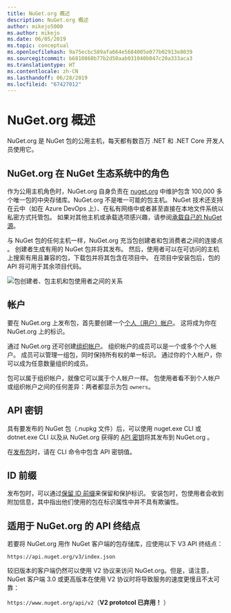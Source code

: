 ```yaml
---
title: NuGet.org 概述
description: NuGet.org 概述
author: mikejo5000
ms.author: mikejo
ms.date: 06/05/2019
ms.topic: conceptual
ms.openlocfilehash: 9a75ecbc589afa664e5684005e077b02913e8039
ms.sourcegitcommit: b6810860b77b2d50aab031040b047c20a333aca3
ms.translationtype: HT
ms.contentlocale: zh-CN
ms.lasthandoff: 06/28/2019
ms.locfileid: "67427012"
---
```

# <a name="overview-of-nugetorg"></a>NuGet.org 概述

NuGet.org 是 NuGet 包的公用主机，每天都有数百万 .NET 和 .NET Core 开发人员使用它。

## <a name="role-of-nugetorg-in-the-nuget-ecosystem"></a>NuGet.org 在 NuGet 生态系统中的角色

作为公用主机角色时，NuGet.org 自身负责在 [nuget.org](https://www.nuget.org) 中维护包含 100,000 多个唯一包的中央存储库。NuGet.org 不是唯一可能的包主机。 NuGet 技术还支持在云中（如在 Azure DevOps 上）、在私有网络中或者甚至直接在本地文件系统以私密方式托管包。 如果对其他主机或承载选项感兴趣，请参阅[承载自己的 NuGet 源](../hosting-packages/overview.md)。

与 NuGet 包的任何主机一样，NuGet.org 充当包创建者和包消费者之间的连接点   。 创建者生成有用的 NuGet 包并将其发布。 然后，使用者可以在可访问的主机上搜索有用且兼容的包，下载包并将其包含在项目中。 在项目中安装包后，包的 API 将可用于其余项目代码。

![包创建者、包主机和包使用者之间的关系](media/nuget-roles.png)

## <a name="accounts"></a>帐户

要在 NuGet.org 上发布包，首先要创建一个[个人（用户）帐户](individual-accounts.md)。 这将成为你在 NuGet.org 上的标识。

通过 NuGet.org 还可创建[组织帐户](organizations-on-nuget-org.md)。 组织帐户的成员可以是一个或多个个人帐户。 成员可以管理一组包，同时保持所有权的单一标识。 通过你的个人帐户，你可以成为任意数量组织的成员。

包可以属于组织帐户，就像它可以属于个人帐户一样。 包使用者看不到个人帐户或组织帐户之间的任何差异：两者都显示为包 `owners`。

## <a name="api-keys"></a>API 密钥

具有要发布的 NuGet 包（.nupkg 文件）后，可以使用 nuget.exe CLI 或 dotnet.exe CLI 以及从 NuGet.org 获得的 [API 密钥](scoped-api-keys.md)将其发布到 NuGet.org  。

在[发布包](../create-packages/creating-a-package.md)时，请在 CLI 命令中包含 API 密钥值。

## <a name="id-prefixes"></a>ID 前缀

发布包时，可以通过[保留 ID 前缀](id-prefix-reservation.md)来保留和保护标识。 安装包时，包使用者会收到附加信息，其中指出他们使用的包在标识属性中并不具有欺骗性。

## <a name="api-endpoint-for-nugetorg"></a>适用于 NuGet.org 的 API 终结点

若要将 NuGet.org 用作 NuGet 客户端的包存储库，应使用以下 V3 API 终结点： 

`https://api.nuget.org/v3/index.json`

较旧版本的客户端仍然可以使用 V2 协议来访问 NuGet.org。但是，请注意，NuGet 客户端 3.0 或更高版本在使用 V2 协议时将导致服务的速度更慢且不太可靠：

`https://www.nuget.org/api/v2`（**V2 prototcol 已弃用！** ）
